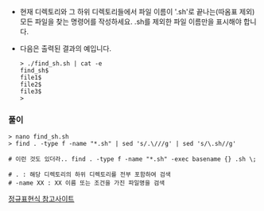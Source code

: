- 현재 디렉토리와 그 하위 디렉토리들에서 파일 이름이 '.sh'로 끝나는(따옴표 제외) 모든 파일을 찾는 명령어를 작성하세요. .sh를 제외한 파일 이름만을 표시해야 합니다.

- 다음은 출력된 결과의 예입니다.

    ```shell
    > ./find_sh.sh | cat -e
    find_sh$
    file1$
    file2$
    file3$
    >
    ```



### 풀이

```shell
> nano find_sh.sh
> find . -type f -name "*.sh" | sed 's/.\///g' | sed 's/\.sh//g'

# 이런 것도 있더라.. find . -type f -name "*.sh" -exec basename {} .sh \;

# . : 해당 디렉토리의 하위 디렉토리를 전부 포함하여 검색
# -name XX : XX 이름 또는 조건을 가진 파일명을 검색
```

[정규표현식 참고사이트](https://zzsza.github.io/development/2017/12/13/linux-3/)



